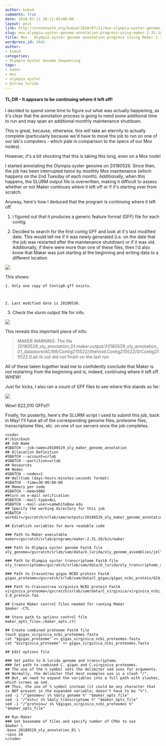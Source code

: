```yaml
---
author: kubu4
comments: true
date: 2018-07-11 20:11:05+00:00
layout: post
link: http://onsnetwork.org/kubu4/2018/07/11/mox-olympia-oyster-genome-annotation-progress-using-maker-2-31-10/
slug: mox-olympia-oyster-genome-annotation-progress-using-maker-2-31-10
title: Mox - Olympia oyster genome annotation progress (using Maker 2.31.10)
wordpress_id: 3442
author:
- kubu4
categories:
- Olympia Oyster Genome Sequencing
tags:
- maker
- mox
- olympia oyster
- Ostrea lurida
---
```


#### TL;DR - It appears to be continuing where it left off!



I decided to spend some time to figure out what was actually happening, as it's clear that the annotation process is going to need some additional time to run and may span an additional monthly maintenance shutdown.

This is great, because, otherwise, this will take an eternity to actually complete (particularly because we'd have to move the job to run on one of our lab's computers - which pale in comparison to the specs of our Mox nodes).

However, it's a bit shocking that this is taking this long, even on a Mox node!

I started annotating the Olympia oyster genome on 20180529. Since then, the job has been interrupted twice by monthly Mox maintenance (which happens on the 2nd Tuesday of each month). Additionally, when this happens, the SLURM output file is overwritten, making it difficult to assess whether or not Maker continues where it left off or if it's starting over from scratch.

Anyway, here's how I deduced that the program is continuing where it left off.





  1. I figured out that it produces a generic feature format (GFF) file for each contig.



  2. Decided to search for the first contig GFF and look at it's last modified date. This would tell me if it was newly generated (i.e. on the date that the job was restarted after the maintenance shutdown) or if it was old. Additionally, if there were more than one of these files, then I'd also know that Maker was just starting at the beginning and writing data to a different location.

![](http://owl.fish.washington.edu/Athaliana/20180711_mox_maker_progress_01.png)

This shows:



    1. Only one copy of Contig0.gff exists.



    2. Last modified date is 20180530.





  3. Check the slurm output file for info.

![](http://owl.fish.washington.edu/Athaliana/20180711_mox_maker_progress_02.png)

This reveals this important piece of info:



<blockquote>
  MAKER WARNING: The file 20180529_oly_annotation_01.maker.output/20180529_oly_annotation_01_datastore/AC/68/Contig215522//theVoid.Contig215522/0/Contig215522.0.all.rb.out
  did not finish on the last run
</blockquote>




All of these taken together lead me to confidently conclude that Maker is _not_ restarting from the beginning and is, indeed, continuing where it left off. WHEW!

Just for kicks, I also ran a count of GFF files to see where this stands so far:

![](http://owl.fish.washington.edu/Athaliana/20180711_mox_maker_progress_03.png)

Wow! 622,010 GFFs!!!

Finally, for posterity, here's the SLURM script I used to submit this job, back in May! I'll have all of the corresponding genome files, proteome files, transcriptome files, etc. on one of our servers once the job completes.


    
    <code>
    #!/bin/bash
    ## Job Name
    #SBATCH --job-name=20180529_oly_maker_genome_annotation
    ## Allocation Definition
    #SBATCH --account=srlab
    #SBATCH --partition=srlab
    ## Resources
    ## Nodes
    #SBATCH --nodes=1
    ## Walltime (days-hours:minutes:seconds format)
    #SBATCH --time=30-00:00:00
    ## Memory per node
    #SBATCH --mem=500G
    ##turn on e-mail notification
    #SBATCH --mail-type=ALL
    #SBATCH --mail-user=samwhite@uw.edu
    ## Specify the working directory for this job
    #SBATCH --workdir=/gscratch/srlab/sam/outputs/20180529_oly_maker_genome_annotation
    
    ## Establish variables for more readable code
    
    ### Path to Maker executable
    maker=/gscratch/srlab/programs/maker-2.31.10/bin/maker
    
    ### Path to Olympia oyster genome FastA file
    oly_genome=/gscratch/srlab/sam/data/O_lurida/oly_genome_assemblies/jelly.out.fasta
    
    ### Path to Olympia oyster transcriptome FastA file
    oly_transcriptome=/gscratch/srlab/sam/data/O_lurida/oly_transcriptome_assemblies/Olurida_transcriptome_v3.fasta
    
    ### Path to Crassotrea gigas NCBI protein FastA
    gigas_proteome=/gscratch/srlab/sam/data/C_gigas/gigas_ncbi_protein/GCA_000297895.1_oyster_v9_protein.faa
    
    ### Path to Crassostrea virginica NCBI protein FastA
    virginica_proteome=/gscratch/srlab/sam/data/C_virginica/virginica_ncbi_protein/GCF_002022765.2_C_virginica-3.0_protein.faa
    
    ## Create Maker control files needed for running Maker
    $maker -CTL
    
    ## Store path to options control file
    maker_opts_file=./maker_opts.ctl
    
    ## Create combined proteome FastA file
    touch gigas_virginica_ncbi_proteomes.fasta
    cat "$gigas_proteome" >> gigas_virginica_ncbi_proteomes.fasta
    cat "$virginica_proteome" >> gigas_virginica_ncbi_proteomes.fasta
    
    ## Edit options file
    
    ### Set paths to O.lurida genome and transcriptome.
    ### Set path to combined C. gigas and C.virginica proteomes.
    ## The use of the % symbol sets the delimiter sed uses for arguments.
    ## Normally, the delimiter that most examples use is a slash "/".
    ## But, we need to expand the variables into a full path with slashes, which screws up sed.
    ## Thus, the use of % symbol instead (it could be any character that is NOT present in the expanded variable; doesn't have to be "%").
    sed -i "/^genome=/ s% %$oly_genome %" "$maker_opts_file"
    sed -i "/^est=/ s% %$oly_transcriptome %" "$maker_opts_file"
    sed -i "/^protein=/ s% %$gigas_virginica_ncbi_proteomes %" "$maker_opts_file"
    
    ## Run Maker
    ### Set basename of files and specify number of CPUs to use
    $maker \
    -base 20180529_oly_annotation_01 \
    -cpus 24
    </code>
